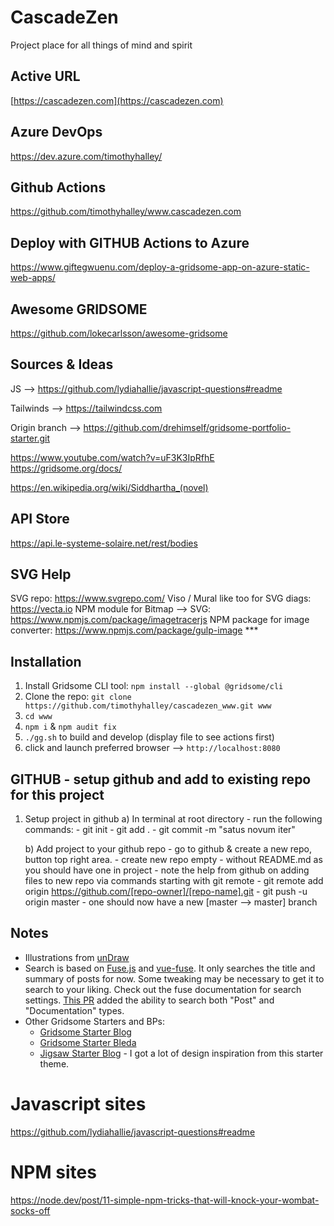 # CascadeZen

Project place for all things of mind and spirit

## Active URL

[https://cascadezen.com](https://cascadezen.com)

## Azure DevOps
https://dev.azure.com/timothyhalley/

## Github Actions
https://github.com/timothyhalley/www.cascadezen.com

## Deploy with GITHUB Actions to Azure
https://www.giftegwuenu.com/deploy-a-gridsome-app-on-azure-static-web-apps/

## Awesome GRIDSOME
https://github.com/lokecarlsson/awesome-gridsome


## Sources & Ideas
JS --> https://github.com/lydiahallie/javascript-questions#readme

Tailwinds --> https://tailwindcss.com

Origin branch --> https://github.com/drehimself/gridsome-portfolio-starter.git

https://www.youtube.com/watch?v=uF3K3IpRfhE
https://gridsome.org/docs/

https://en.wikipedia.org/wiki/Siddhartha_(novel)

## API Store
https://api.le-systeme-solaire.net/rest/bodies


## SVG Help
SVG repo: https://www.svgrepo.com/
Viso / Mural like too for SVG diags:    https://vecta.io
NPM module for Bitmap --> SVG:          https://www.npmjs.com/package/imagetracerjs
NPM package for image converter:        https://www.npmjs.com/package/gulp-image ***

## Installation

1. Install Gridsome CLI tool: `npm install --global @gridsome/cli`
2. Clone the repo: `git clone https://github.com/timothyhalley/cascadezen_www.git www`
3. `cd www`
4. `npm i` & `npm audit fix`
5. `./gg.sh` to build and develop (display file to see actions first)
6. click and launch preferred browser --> `http://localhost:8080`

## GITHUB - setup github and add to existing repo for this project

1. Setup project in github
    a) In terminal at root directory - run the following commands:
        - git init
        - git add .
        - git commit -m "satus novum iter"

    b) Add project to your github repo
        - go to github & create a new repo, button top right area.
        - create new repo empty - without README.md as you should have one in project
        - note the help from github on adding files to new repo via commands starting with git remote
        - git remote add origin https://github.com/[repo-owner]/[repo-name].git
        - git push -u origin master
        - one should now have a new [master --> master] branch


## Notes

 - Illustrations from [unDraw](https://undraw.co)
 - Search is based on [Fuse.js](https://fusejs.io) and [vue-fuse](https://github.com/shayneo/vue-fuse). It only searches the title and summary of posts for now. Some tweaking may be necessary to get it to search to your liking. Check out the fuse documentation for search settings. [This PR](https://github.com/drehimself/gridsome-portfolio-starter/pull/104) added the ability to search both "Post" and "Documentation" types.
 - Other Gridsome Starters and BPs:
    - [Gridsome Starter Blog](https://github.com/gridsome/gridsome-starter-blog)
    - [Gridsome Starter Bleda](https://github.com/cossssmin/gridsome-starter-bleda)
    - [Jigsaw Starter Blog](https://jigsaw.tighten.co/docs/starter-templates/) - I got a lot of design inspiration from this starter theme.

# Javascript sites

https://github.com/lydiahallie/javascript-questions#readme

# NPM sites
https://node.dev/post/11-simple-npm-tricks-that-will-knock-your-wombat-socks-off
